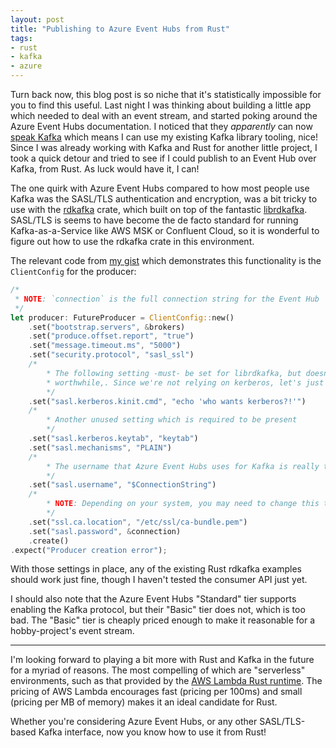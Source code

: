 ```yaml
---
layout: post
title: "Publishing to Azure Event Hubs from Rust"
tags:
- rust
- kafka
- azure
---
```


Turn back now, this blog post is so niche that it's statistically impossible
for you to find this useful. Last night I was thinking about building a little
app which needed to deal with an event stream, and started poking around the
Azure Event Hubs documentation. I noticed that they _apparently_ can now [speak
Kafka](https://docs.microsoft.com/en-us/azure/event-hubs/event-hubs-quickstart-kafka-enabled-event-hubs)
which means I can use my existing Kafka library tooling, nice! Since I was
already working with Kafka and Rust for another little project, I took a quick
detour and tried to see if I could publish to an Event Hub over Kafka, from
Rust. As luck would have it, I can!

The one quirk with Azure Event Hubs compared to how most people use Kafka was
the SASL/TLS authentication and encryption, was a bit tricky to use with the
[rdkafka](https://crates.io/crates/rdkafka) crate, which built on top of the
fantastic [librdkafka](https://github.com/edenhill/librdkafka). SASL/TLS is
seems to have become the de facto standard for running Kafka-as-a-Service like
AWS MSK or Confluent Cloud, so it is wonderful to figure out how to use the
rdkafka crate in this environment.

The relevant code from [my
gist](https://gist.github.com/rtyler/3d5b0ed5858f4ae1c2694d1b1b711a31) which
demonstrates this functionality is the `ClientConfig` for the producer:

```rust
/*
 * NOTE: `connection` is the full connection string for the Event Hub
 */
let producer: FutureProducer = ClientConfig::new()
    .set("bootstrap.servers", &brokers)
    .set("produce.offset.report", "true")
    .set("message.timeout.ms", "5000")
    .set("security.protocol", "sasl_ssl")
    /*
        * The following setting -must- be set for librdkafka, but doesn't seem to do anything
        * worthwhile,. Since we're not relying on kerberos, let's just give it some junk :)
        */
    .set("sasl.kerberos.kinit.cmd", "echo 'who wants kerberos?!'")
    /*
        * Another unused setting which is required to be present
        */
    .set("sasl.kerberos.keytab", "keytab")
    .set("sasl.mechanisms", "PLAIN")
    /*
        * The username that Azure Event Hubs uses for Kafka is really this
        */
    .set("sasl.username", "$ConnectionString")
    /*
        * NOTE: Depending on your system, you may need to change this to adifferent location
        */
    .set("ssl.ca.location", "/etc/ssl/ca-bundle.pem")
    .set("sasl.password", &connection)
    .create()
.expect("Producer creation error"); 
```

With those settings in place, any of the existing Rust rdkafka examples should
work just fine, though I haven't tested the consumer API just yet.


I should also note that the Azure Event Hubs "Standard" tier supports enabling
the Kafka protocol, but their "Basic" tier does not, which is too bad. The
"Basic" tier is cheaply priced enough to make it reasonable for a
hobby-project's event stream.

---

I'm looking forward to playing a bit more with Rust and Kafka in the future for
a myriad of reasons. The most compelling of which are "serverless"
environments, such as that provided by the [AWS Lambda Rust
runtime](https://github.com/awslabs/aws-lambda-rust-runtime). The pricing of
AWS Lambda encourages fast (pricing per 100ms) and small (pricing per MB of
memory) makes it an ideal candidate for Rust.


Whether you're considering Azure Event Hubs, or any other SASL/TLS-based Kafka
interface, now you know how to use it from Rust!

